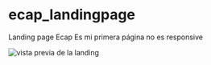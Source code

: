 # ecap_landingpage
Landing page Ecap
Es mi primera página no es responsive

<img src = "/ main / plantillaEcap.png" alt = "vista previa  de la landing" /> 
